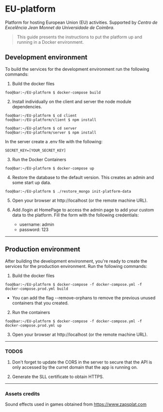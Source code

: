 # EU-platform

Platform for hosting European Union (EU) activities. Supported by _Centro de Excelência Jean Monnet da Universidade de Coimbra_.

> This guide presents the instructions to put the platform up and running in a Docker environment.

## Development environment

To build the services for the development environment run the following commands:

1. Build the docker files

```console
foo@bar:~/EU-platform $ docker-compose build
```

2. Install individually on the client and server the node module dependencies.

```console
foo@bar:~/EU-platform $ cd client
foo@bar:~/EU-platform/client $ npm install
```

```console
foo@bar:~/EU-platform $ cd server
foo@bar:~/EU-platform/server $ npm install
```

In the server create a .env file with the following:

```console
SECRET_KEY=[YOUR_SECRET_KEY]
```

3. Run the Docker Containers

```console
foo@bar:~/EU-platform $ docker-compose up
```

4. Restore the database to the default version. This creates an admin and some start up data.

```console
foo@bar:~/EU-platform $ ./restore_mongo init-platform-data
```

5. Open your browser at http://localhost (or the remote machine URL).

6. Add /login at HomePage to access the admin page to add your custom data to the platform. Fill the form with the following credentials:
   - username: admin
   - password: 123

---

## Production environment

After building the development environment, you're ready to create the services for the production environment. Run the following commands:

1. Build the docker files

```console
foo@bar:~/EU-platform $ docker-compose -f docker-compose.yml -f docker-compose.prod.yml build
```

- You can add the flag --remove-orphans to remove the previous unused containers that you created.

2. Run the containers

```console
foo@bar:~/EU-platform $ docker-compose -f docker-compose.yml -f docker-compose.prod.yml up
```

3. Open your browser at http://localhost (or the remote machine URL).

---

### TODOS

1. Don't forget to update the CORS in the server to secure that the API is only accessed by the curret domain that the app is running on.

2. Generate the SLL certificate to obtain HTTPS.

---

### Assets credits

Sound effects used in games obtained from https://www.zapsplat.com
